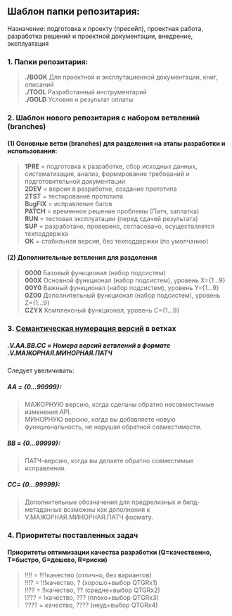 ## Шаблон папки репозитария:
Назначение: подготовка к проекту (пресейл), проектная работа, разработка решений и проектной документации, внедрение, эксплуатация
### 1. Папки репозитария:
>**./BOOK** Для проектной и эксплутационной документации, книг, описаний  
>**./TOOL** Разработанный инструментарий  
>**./GOLD** Условия и результат оплаты  

### 2. Шаблон нового репозитария с набором ветвлений (branches)
#### (1) Основные ветви (branches) для разделения на этапы разработки и использования:
>**1PRE** = подготовка к разработке, сбор исходных данных, систематизация, анализ, формирование требований и подготовительной документации  
>**2DEV** = версия в разработке, создание прототипа  
>**2TST** = тестирование прототипа  
>**BugFIX** = исправление багов  
>**PATCH** = временное решение проблемы (Патч, заплатка)  
>**RUN** = тестовая эксплуатации (перед сдачей результата)  
>**SUP** = разработано, проверено, согласовано, осуществляется техподдержка  
>**OK** = стабильная версия, без техподдержки (по умолчанию)  

#### (2) Дополнительные ветвления для разделения
>**0000** Базовый функционал (набор подсистем)  
>**000X** Основной функционал (набор подсистем), уровень X={1...9}  
>**00Y0** Важный функционал (набор подсистем), уровень Y={1...9}  
>**0Z00** Дополнительный функционал (набор подсистем), уровень Z={1...9}  
>**CZYX** Комплексный функционал, уровень C={1...9}

### 3. [Семантическая нумерация версий](https://semver.org/lang/ru/) в ветках
##### .V.AA.BB.CC = Номера версий ветвлений в формате .V.МАЖОРНАЯ.МИНОРНАЯ.ПАТЧ
Cледует увеличивать:
##### AA = {0...99999}:
>МАЖОРНУЮ версию, когда сделаны обратно несовместимые изменения API.  
>МИНОРНУЮ версию, когда вы добавляете новую функциональность, не нарушая обратной совместимости.
##### BB = {0...99999}:
>ПАТЧ-версию, когда вы делаете обратно совместимые исправления.
##### CC= {0...99999}:
>Дополнительные обозначения для предрелизных и билд-метаданных возможны как дополнения к V.МАЖОРНАЯ.МИНОРНАЯ.ПАТЧ формату.  

### 4. Приоритеты поставленных задач
#### Приоритеты оптимизации качества разработки (Q=качественно, T=быстро, G=дешево, R=риски)
>!!!! = !!!!качество (отлично, без вариантов)  
>!!!? = !!!качество, ? (хорошо+выбор QTGRx1)  
>!!?? = !!качество, ?? (средне+выбор QTGRх2)  
>!??? = !качество, ??? (плохо+выбор QTGRх3)  
>???? = качество, ???? (неуд+выбор QTGRх4)  